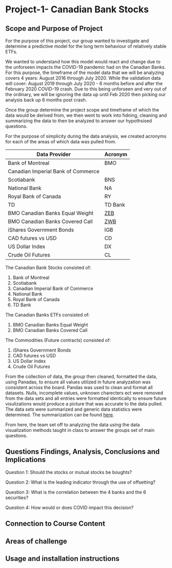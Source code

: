# Project-1- Canadian Bank Stocks 
## Scope and Purpose of Project
For the purpose of this project, our group wanted to investigate and determine a predictive model for the long term behaviour of relatively stable ETFs. 

We wanted to understand how this model would react and change due to the unforseen impacts the COVID-19 pandemic had on the Canadian Banks. For this purpose, the timeframe of the model data that we will be analyzing covers 4 years: August 2016 through July 2020. While the validation data will cover: August 2019 through July 2020 - 6 months before and after the February 2020 COVID-19 crash. Due to this being unforseen and very out of the ordinary, we will be ignoring the data up until Feb 2020 then picking our analysis back up 6 months post crash. 

Once the group determine the project scope and timeframe of which the data would be derived from, we then went to work into fidning, cleaning and summarizing the data to then be analyzed to answer our hypothsised questions. 

For the purpose of simplicity during the data analysis, we created acronyms for each of the areas of which data was pulled from. 

| Data Provider  | Acronym |
| ------------- | ------------- |
| Bank of Montreal  | BMO  |
|  Canadian Imperial Bank of Commerce |   |
|  Scotiabank | BNS  |
|  National Bank  | NA  |
|  Royal Bank of Canada | RY  |
|  TD | TD Bank  |
|  BMO Canadian Banks Equal Weight  | [ZEB](https://www.bmogam.com/ca-en/advisors/zeb-bmo-equal-weight-banks-index-etf/)  |
|  BMO Canadian Banks Covered Call |  [ZWB](https://www.bmo.com/gam/ca/advisor/products/etfsfundUrl=/fundProfile/ZWB!hash!holdings#fundUrl=%2FfundProfile%2FZWB%23holdings)  |
|  iShares Government Bonds | IGB  |
|  CAD futures vs USD | CD  |
|  US Dollar Index  | DX  |
|  Crude Oil Futures | CL  |

 The Canadian Bank Stocks consisted of: 
1.  Bank of Montreal
2. Scotiabank 
3. Canadian Imperial Bank of Commerce
4.  National Bank 
5. Royal Bank of Canada
6.  TD Bank

The Canadian Banks ETFs consisted of: 
 1. BMO Canadian Banks Equal Weight
 2. BMO Canadian Banks Covered Call

The Commodities (Future contracts) consisted of: 
1. iShares Government Bonds
2. CAD futures vs USD
3. US Dollar Index  
4. Crude Oil Futures

From the collection of data, the group then cleaned,  formatted the data, using Panadas,  to ensure all values utilized in future analyzation was consistent across the board. Pandas was used to clean and format all datasets. Nulls, incomplete values, unknown charecters ect were removed from the data sets and all entries were formatted identically to ensure future visulizations would produce a picture that was accurate to the data pulled. The data sets were summarized and generic data statistics were determined. The summarization can be found [here](https://github.com/NatashaPredov/Project-1-.wiki.git).

From here, the team set off to analyzing the data using the data visualization methods taught in class to answer the groups set of main questions. 

## Questions Findings, Analysis, Conclusions and Implications

Question 1: Should the stocks or mutual stocks be boughts? 

Question 2: What is the leading indicator through the use of offsetting?

Question 3: What is the correlation between the 4 banks and the 6 securities? 

Question 4: How would or does COVID impact this decision? 

## Connection to Course Content

## Areas of challenge

## Usage and installation instructions

## 


